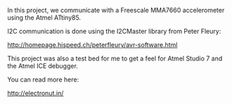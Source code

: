 In this project, we communicate with a Freescale MMA7660 
accelerometer using the Atmel ATtiny85. 

I2C communication is done using the I2CMaster library from Peter Fleury:

http://homepage.hispeed.ch/peterfleury/avr-software.html

This project was also a test bed for me to get a feel for Atmel Studio 7 
and the Atmel ICE debugger.

You can read more here:

http://electronut.in/
